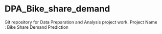 # DPA_Bike_share_demand
Git repository for Data Preparation and Analysis project work. Project Name : Bike Share Demand Prediction
